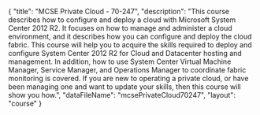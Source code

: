 {
	"title": "MCSE Private Cloud - 70-247",
	"description": "This course describes how to configure and deploy a cloud with Microsoft System Center 2012 R2. It focuses on how to manage and administer a cloud environment, and it describes how you can configure and deploy the  cloud fabric. This course will help you to acquire the skills required to deploy and configure System Center 2012 R2 for Cloud and Datacenter hosting and management. In addition, how to use System Center Virtual Machine Manager, Service Manager, and Operations Manager to coordinate fabric monitoring is covered. If you are new to operating a private cloud, or have been managing one and want to update your skills, then this course will show you how.",
	"dataFileName": "mcsePrivateCloud70247",
	"layout": "course"
}